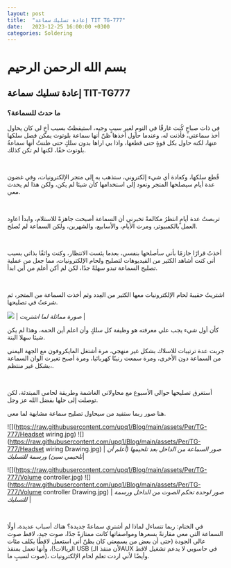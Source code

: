 ```yaml
---
layout: post
title:  "إعادة تسليك سماعة TIT TG-777"
date:   2023-12-25 16:00:00 +0300
categories: Soldering
---
```

# بسم الله الرحمن الرحيم

## إعادة تسليك سماعة TIT-TG777
### ما حدث للسماعة؟

في ذات صباحٍ كُنت غارقًا في النومِ لغير سببٍ وجيه، استيقظتُ بسبب أخٍ لي كان يحاول أخذ سماعتي، فأذنت له، وعندما حاول أخذها ظنّ أنها سماعة بلوتوث يمكن فصل سلكها عنها، لكنه حاول بكل قوةٍ حتى قطعها، واذا بي اراها بدون سلكٍ حتى ظننتُ أنها سماعةُ بلوتوث حقًا، لكنها لم تكن كذلك.

&nbsp;
&nbsp;

قُطع سلكها، وكعادة أي شيء إلكتروني،  ستذهب به إلى متجر الإلكترونيات، وفي غضون عدة أيام سيصلحها المتجر وتعود إلى استخدامها كأن شيئا لم يكن، ولكن هذا لم يحدث معي.

&nbsp;
&nbsp;

تربصتُ عدة أيامٍ انتظرُ مكالمةً تخبرني أن السماعة أصبحت جاهزةً للاستلام، وابدأ اعاود العمل بالكمبيوتر، ومرت الأيام، والأسابيع، والشهرين، ولكن السماعة لم تُصلح.

&nbsp;

أخذتُ قرارًا جازمًا بأني سأصلحها بنفسي، بعدما يئست الانتظار،  وكنت واثقًا بذاتي بسبب أني كنت أشاهد الكثير من الفيديوهات لتصليح ولحام الإلكترونيات، مما جعل من عملية تصليح السماعة تبدو سهلةً جدًا، لكن لم أكن أعلم من أين ابدأ.

&nbsp;

اشتريتُ حقيبةَ لحام الإلكترونيات معها الكثير من العِدد وثم أخذت السماعة من المتجر، ثم شرعتُ في تصليحها.

![](https://raw.githubusercontent.com/upq1/Blog/main/assets/Per/TG-777/Bag.jpg)
| *صورة مماثلة لما اشتريت* |

كأن أول شيء يجب علي معرفته هو وظيفة كل سلكٍ وأن اعلم أين الحمه، وهذا لم يكن شيئا سهلا البتة.


جربت عدة ترتيبات للاسلاك بشكل غير منهجي، مرة أشتغل المايكروفون مع الجهة اليمنى من السماعة دون الأخرى، ومرة سمعت رنينًا كهربائيا، ومرة أصبح تغيرت الوان السماعة بشكل غير منتظم،.

&nbsp;

أستغرق تصليحها حوالي الأسبوع مع محاولاتي الغاشمة وطريقة لحامي المبتدئة، لكن توصلت إلى حلها بفضل الله عز وجل.

هنا صور ربما ستفيد من سيحاول تصليح سماعة مشابهة لما معي.

![](https://raw.githubusercontent.com/upq1/Blog/main/assets/Per/TG-777/Headset wiring.jpg)
![](https://raw.githubusercontent.com/upq1/Blog/main/assets/Per/TG-777/Headset wiring Drawing.jpg)
| *صور السماعة من الداخل بعد تلحيمها (أعلم أن تلحيمي سيئ) ورسمة للتسليك*|

![](https://raw.githubusercontent.com/upq1/Blog/main/assets/Per/TG-777/Volume controller.jpg)
![](https://raw.githubusercontent.com/upq1/Blog/main/assets/Per/TG-777/Volume controller Drawing.jpg)
| *صور لوحدة تحكم الصوت من الداخل ورسمة للتسليك* |

&nbsp;

في الختام: ربما تتساءل لماذا لم أشتري سماعةً جديدة؟  هناك أسباب عديدة، أولًا السماعة التي معي مقارنةً بسعرها ومواصفاتها كانت ممتازةً جدًا، صوت جيد، لاقط صوت عالي الجودة (حتى أن بعض من يسمعني كان يظنّ أني استعمل لاقطًا يكلف  مئات الريالات!)، وأنها تعمل بمنفذ USB (لأن منفذ الـAUX  في حاسوبي لا يدعم تشغيل لاقط صوت لسببٍ ما)، وأيضًا لأني اردت تعلم لحام الإلكترونيات. 
